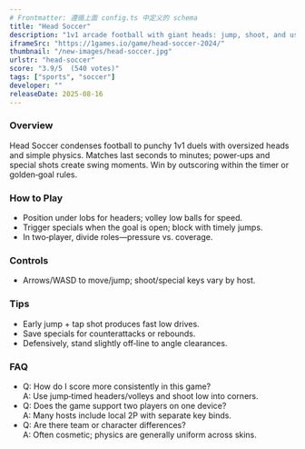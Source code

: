 ```yaml
---
# Frontmatter: 遵循上面 config.ts 中定义的 schema
title: "Head Soccer"
description: "1v1 arcade football with giant heads: jump, shoot, and use power shots to outscore your opponent in short matches." 
iframeSrc: "https://1games.io/game/head-soccer-2024/"
thumbnail: "/new-images/head-soccer.jpg"
urlstr: "head-soccer"
score: "3.9/5  (540 votes)"
tags: ["sports", "soccer"]
developer: ""
releaseDate: 2025-08-16
---
```




### Overview
Head Soccer condenses football to punchy 1v1 duels with oversized heads and simple physics. Matches last seconds to minutes; power‑ups and special shots create swing moments. Win by outscoring within the timer or golden‑goal rules.

### How to Play
- Position under lobs for headers; volley low balls for speed.
- Trigger specials when the goal is open; block with timely jumps.
- In two‑player, divide roles—pressure vs. coverage.

### Controls
- Arrows/WASD to move/jump; shoot/special keys vary by host.

### Tips
- Early jump + tap shot produces fast low drives.
- Save specials for counterattacks or rebounds.
- Defensively, stand slightly off‑line to angle clearances.

### FAQ
- Q: How do I score more consistently in this game?  
  A: Use jump‑timed headers/volleys and shoot low into corners.
- Q: Does the game support two players on one device?  
  A: Many hosts include local 2P with separate key binds.
- Q: Are there team or character differences?  
  A: Often cosmetic; physics are generally uniform across skins.

